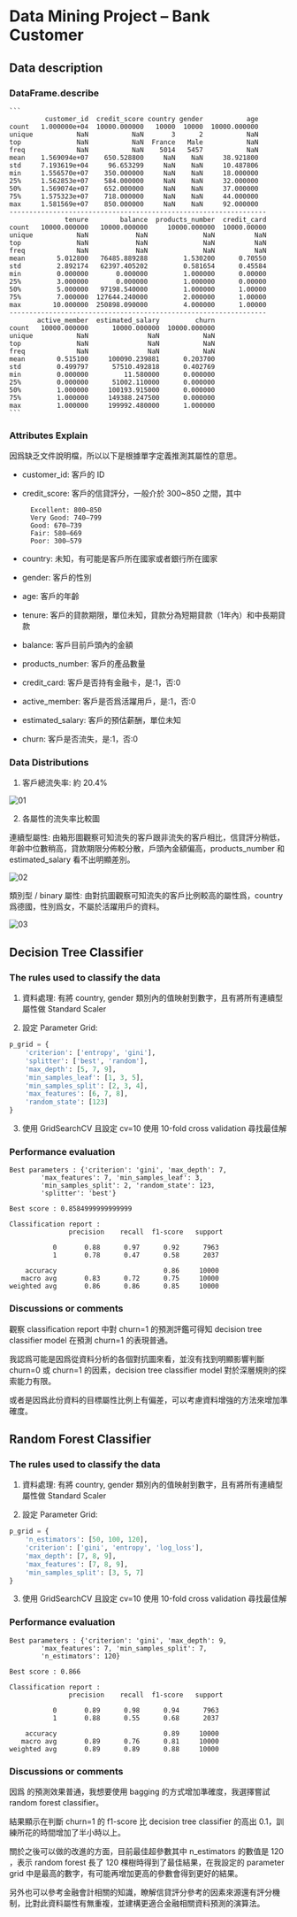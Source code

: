 # Data Mining Project – Bank Customer

## Data description

### DataFrame.describe


    ```
             customer_id  credit_score country gender           age 
    count   1.000000e+04  10000.000000   10000  10000  10000.000000
    unique           NaN           NaN       3      2           NaN
    top              NaN           NaN  France   Male           NaN
    freq             NaN           NaN    5014   5457           NaN
    mean    1.569094e+07    650.528800     NaN    NaN     38.921800
    std     7.193619e+04     96.653299     NaN    NaN     10.487806
    min     1.556570e+07    350.000000     NaN    NaN     18.000000
    25%     1.562853e+07    584.000000     NaN    NaN     32.000000
    50%     1.569074e+07    652.000000     NaN    NaN     37.000000
    75%     1.575323e+07    718.000000     NaN    NaN     44.000000
    max     1.581569e+07    850.000000     NaN    NaN     92.000000
    -----------------------------------------------------------------
                  tenure        balance  products_number  credit_card  
    count   10000.000000   10000.000000     10000.000000  10000.00000
    unique           NaN            NaN              NaN          NaN
    top              NaN            NaN              NaN          NaN
    freq             NaN            NaN              NaN          NaN
    mean        5.012800   76485.889288         1.530200      0.70550
    std         2.892174   62397.405202         0.581654      0.45584
    min         0.000000       0.000000         1.000000      0.00000
    25%         3.000000       0.000000         1.000000      0.00000
    50%         5.000000   97198.540000         1.000000      1.00000
    75%         7.000000  127644.240000         2.000000      1.00000
    max        10.000000  250898.090000         4.000000      1.00000
    -----------------------------------------------------------------
           active_member  estimated_salary         churn
    count   10000.000000      10000.000000  10000.000000
    unique           NaN               NaN           NaN
    top              NaN               NaN           NaN
    freq             NaN               NaN           NaN
    mean        0.515100     100090.239881      0.203700
    std         0.499797      57510.492818      0.402769
    min         0.000000         11.580000      0.000000
    25%         0.000000      51002.110000      0.000000
    50%         1.000000     100193.915000      0.000000
    75%         1.000000     149388.247500      0.000000
    max         1.000000     199992.480000      1.000000
    ```

### Attributes Explain

因爲缺乏文件說明檔，所以以下是根據單字定義推測其屬性的意思。

- customer_id: 客戶的 ID

- credit_score: 客戶的信貸評分，一般介於 300~850 之間，其中

        Excellent: 800–850
        Very Good: 740–799
        Good: 670–739
        Fair: 580–669
        Poor: 300–579

- country: 未知，有可能是客戶所在國家或者銀行所在國家

- gender: 客戶的性別

- age: 客戶的年齡

- tenure: 客戶的貸款期限，單位未知，貸款分為短期貸款（1年內）和中長期貸款

- balance: 客戶目前戶頭內的金額

- products_number: 客戶的產品數量

- credit_card: 客戶是否持有金融卡，是:1，否:0

- active_member: 客戶是否爲活躍用戶，是:1，否:0

- estimated_salary: 客戶的預估薪酬，單位未知

- churn: 客戶是否流失，是:1，否:0

### Data Distributions

1. 客戶總流失率: 約 20.4%

![01](./Pic/over_all.png)

2. 各屬性的流失率比較圖

連續型屬性: 由箱形圖觀察可知流失的客戶跟非流失的客戶相比，信貸評分稍低，年齡中位數稍高，貸款期限分佈較分散，戶頭內金額偏高，products_number 和 estimated_salary 看不出明顯差別。

![02](./Pic/nominal.png)

類別型 / binary 屬性: 由對抗圖觀察可知流失的客戶比例較高的屬性爲，country 爲德國，性別爲女，不屬於活躍用戶的資料。

![03](./Pic/not_nominal.png)

## Decision Tree Classifier

### The rules used to classify the data

1. 資料處理: 有將 country, gender 類別內的值映射到數字，且有將所有連續型屬性做 Standard Scaler

2. 設定 Parameter Grid:

```python
p_grid = {
    'criterion': ['entropy', 'gini'], 
    'splitter': ['best', 'random'], 
    'max_depth': [5, 7, 9], 
    'min_samples_leaf': [1, 3, 5], 
    'min_samples_split': [2, 3, 4], 
    'max_features': [6, 7, 8], 
    'random_state': [123]
}
```

3. 使用 GridSearchCV 且設定 cv=10 使用 10-fold cross validation 尋找最佳解

### Performance evaluation

```
Best parameters : {'criterion': 'gini', 'max_depth': 7, 
        'max_features': 7, 'min_samples_leaf': 3, 
        'min_samples_split': 2, 'random_state': 123, 
        'splitter': 'best'} 

Best score : 0.8584999999999999 

Classification report :
               precision    recall  f1-score   support

           0       0.88      0.97      0.92      7963
           1       0.78      0.47      0.58      2037

    accuracy                           0.86     10000
   macro avg       0.83      0.72      0.75     10000
weighted avg       0.86      0.86      0.85     10000
```

### Discussions or comments

觀察 classification report 中對 churn=1 的預測評鑑可得知 decision tree classifier model 在預測 churn=1 的表現普通。

我認爲可能是因爲從資料分析的各個對抗圖來看，並沒有找到明顯影響判斷 churn=0 或 churn=1 的因素，decision tree classifier model 對於深層規則的探索能力有限。

或者是因爲此份資料的目標屬性比例上有偏差，可以考慮資料增強的方法來增加準確度。

## Random Forest Classifier

### The rules used to classify the data

1. 資料處理: 有將 country, gender 類別內的值映射到數字，且有將所有連續型屬性做 Standard Scaler

2. 設定 Parameter Grid:

```python
p_grid = {
    'n_estimators': [50, 100, 120],
    'criterion': ['gini', 'entropy', 'log_loss'],
    'max_depth': [7, 8, 9],
    'max_features': [7, 8, 9],
    'min_samples_split': [3, 5, 7]
}
```

3. 使用 GridSearchCV 且設定 cv=10 使用 10-fold cross validation 尋找最佳解

### Performance evaluation

```
Best parameters : {'criterion': 'gini', 'max_depth': 9, 
        'max_features': 7, 'min_samples_split': 7, 
        'n_estimators': 120} 

Best score : 0.866 

Classification report :
               precision    recall  f1-score   support

           0       0.89      0.98      0.94      7963
           1       0.88      0.55      0.68      2037

    accuracy                           0.89     10000
   macro avg       0.89      0.76      0.81     10000
weighted avg       0.89      0.89      0.88     10000
```

### Discussions or comments

因爲 的預測效果普通，我想要使用 bagging 的方式增加準確度，我選擇嘗試 random forest classifier。

結果顯示在判斷 churn=1 的 f1-score 比 decision tree classifier 的高出 0.1，訓練所花的時間增加了半小時以上。

關於之後可以做的改進的方面，目前最佳超參數其中 n_estimators 的數值是 120 ，表示 random forest 長了 120 棵樹時得到了最佳結果，在我設定的 parameter grid 中是最高的數字，有可能再增加更高的參數會得到更好的結果。 

另外也可以參考金融會計相關的知識，瞭解信貸評分參考的因素來源還有評分機制，比對此資料屬性有無重複，並建構更適合金融相關資料預測的演算法。